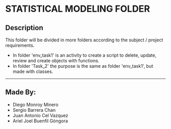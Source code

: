 # STATISTICAL MODELING FOLDER

## Description
This folder will be divided in more folders according to the subject / project requirements.
   * In folder 'env_task1' is an activity to create a script to delete, update, review and create objects with functions.
   * In folder 'Task_2' the purpose is the same as folder 'env_task1', but made with classes.

--- 

## Made By:
* Diego Monroy Minero
* Sergio Barrera Chan
* Juan Antonio Cel Vazquez
* Ariel Joel Buenfil Góngora
